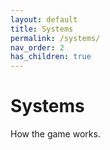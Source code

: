 ```yaml
---
layout: default
title: Systems
permalink: /systems/
nav_order: 2
has_children: true
---
```


# Systems

How the game works.
